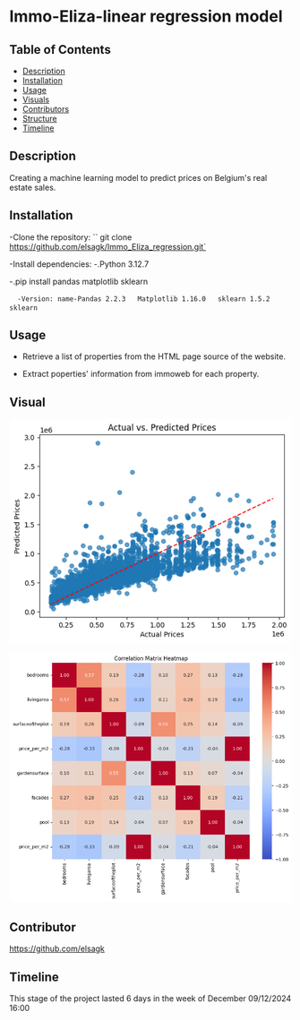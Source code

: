# Immo-Eliza-linear regression model

## Table of Contents

- [Description](#description)
- [Installation](#installation)
- [Usage](#usage)
- [Visuals](#visuals)
- [Contributors](#contributors)
- [Structure](#structure)
- [Timeline](#timeline)

## Description

Creating a machine learning model to predict prices on Belgium's real estate sales.

## Installation

-Clone the repository: `` git clone https://github.com/elsagk/Immo_Eliza_regression.git`

-Install dependencies:
-.Python 3.12.7

-.pip install pandas matplotlib sklearn

      -Version: name-Pandas 2.2.3   Matplotlib 1.16.0   sklearn 1.5.2  sklearn

## Usage

- Retrieve a list of properties from the HTML page source of the website.

- Extract poperties' information from immoweb for each property.






## Visual

![Actual vs predicted price](./plots\Actual_predicted_prices.png)

![correlation matrix heat map](./plots/correlation.png)








## Contributor

https://github.com/elsagk

## Timeline

This stage of the project lasted 6 days in the week of December  09/12/2024 16:00

